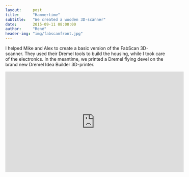 ```yaml
---
layout:     post
title:      "Hammertime"
subtitle:   "We created a wooden 3D-scanner"
date:       2015-09-11 08:00:00
author:     "René"
header-img: "img/fabscanfront.jpg"
---
```

I helped Mike and Alex to create a basic version of the FabScan 3D-scanner. They used their Dremel tools to build the housing, while I took care of the electronics. In the meantime, we printed a Dremel flying devel on the brand new Dremel Idea Builder 3D-printer.
<iframe width="560" height="315" src="https://www.youtube.com/embed/ZFbif20i6UQ?rel=0" frameborder="0" allowfullscreen></iframe>

